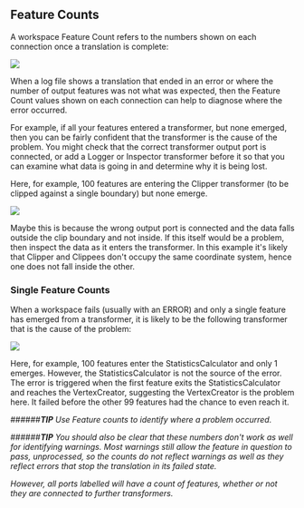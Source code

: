 ## Feature Counts ##
A workspace Feature Count refers to the numbers shown on each connection once a translation is complete:

![](https://raw.githubusercontent.com/FMEEvangelist/FME-Desktop-Basic-Training-Manual-Images/master/Img3.39.FeatureCounts.jpg)

When a log file shows a translation that ended in an error or where the number of output features was not what was expected, then the Feature Count values shown on each connection can help to diagnose where the error occurred.

For example, if all your features entered a transformer, but none emerged, then you can be fairly confident that the transformer is the cause of the problem. You might check that the correct transformer output port is connected, or add a Logger or Inspector transformer before it so that you can examine what data is going in and determine why it is being lost.

Here, for example, 100 features are entering the Clipper transformer (to be clipped against a single boundary) but none emerge.

![](https://raw.githubusercontent.com/FMEEvangelist/FME-Desktop-Basic-Training-Manual-Images/master/Img3.40.FeatureCountShowingError.jpg)

Maybe this is because the wrong output port is connected and the data falls outside the clip boundary and not inside. If this itself would be a problem, then inspect the data as it enters the transformer. In this example it's likely that Clipper and Clippees don't occupy the same coordinate system, hence one does not fall inside the other.


### Single Feature Counts ###
When a workspace fails (usually with an ERROR) and only a single feature has emerged from a transformer, it is likely to be the following transformer that is the cause of the problem:

![](https://raw.githubusercontent.com/FMEEvangelist/FME-Desktop-Basic-Training-Manual-Images/master/Img3.41.FeatureCountShowingError.jpg)

Here, for example, 100 features enter the StatisticsCalculator and only 1 emerges. However, the StatisticsCalculator is not the source of the error. The error is triggered when the first feature exits the StatisticsCalculator and reaches the VertexCreator, suggesting the VertexCreator is the problem here. It failed before the other 99 features had the chance to even reach it.

######***TIP***
*Use Feature counts to identify where a problem occurred.*

######***TIP***
*You should also be clear that these numbers don't work as well for identifying warnings. Most warnings still allow the feature in question to pass, unprocessed, so the counts do not reflect warnings as well as they reflect errors that stop the translation in its failed state.*

*However, all ports labelled <Rejected> will have a count of features, whether or not they are connected to further transformers.*
